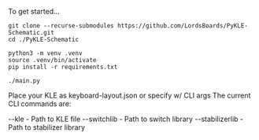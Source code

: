 To get started...

```
git clone --recurse-submodules https://github.com/LordsBoards/PyKLE-Schematic.git
cd ./PyKLE-Schematic

python3 -m venv .venv
source .venv/bin/activate
pip install -r requirements.txt

./main.py
```

Place your KLE as keyboard-layout.json or specify w/ CLI args
The current CLI commands are:

--kle - Path to KLE file
--switchlib - Path to switch library
--stabilizerlib - Path to stabilizer library
